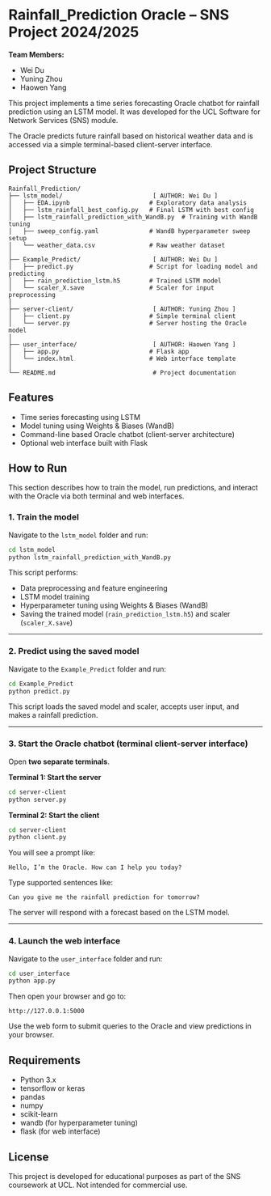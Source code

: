 # Rainfall_Prediction Oracle – SNS Project 2024/2025

**Team Members:**
- Wei Du
- Yuning Zhou
- Haowen Yang

  
This project implements a time series forecasting Oracle chatbot for rainfall prediction using an LSTM model. It was developed for the UCL Software for Network Services (SNS) module.

The Oracle predicts future rainfall based on historical weather data and is accessed via a simple terminal-based client-server interface.

## Project Structure

```text
Rainfall_Prediction/
├── lstm_model/                         [ AUTHOR: Wei Du ]
│   ├── EDA.ipynb                      # Exploratory data analysis
│   ├── lstm_rainfall_best_config.py   # Final LSTM with best config
│   ├── lstm_rainfall_prediction_with_WandB.py  # Training with WandB tuning
│   ├── sweep_config.yaml              # WandB hyperparameter sweep setup
│   └── weather_data.csv               # Raw weather dataset
│
├── Example_Predict/                    [ AUTHOR: Wei Du ]
│   ├── predict.py                     # Script for loading model and predicting
│   ├── rain_prediction_lstm.h5        # Trained LSTM model
│   └── scaler_X.save                  # Scaler for input preprocessing
│
├── server-client/                      [ AUTHOR: Yuning Zhou ]
│   ├── client.py                      # Simple terminal client
│   └── server.py                      # Server hosting the Oracle model
│
├── user_interface/                     [ AUTHOR: Haowen Yang ]
│   ├── app.py                         # Flask app
│   └── index.html                     # Web interface template
│
└── README.md                           # Project documentation
```


## Features

- Time series forecasting using LSTM
- Model tuning using Weights & Biases (WandB)
- Command-line based Oracle chatbot (client-server architecture)
- Optional web interface built with Flask

## How to Run

This section describes how to train the model, run predictions, and interact with the Oracle via both terminal and web interfaces.

### 1. Train the model

Navigate to the `lstm_model` folder and run:

```bash
cd lstm_model
python lstm_rainfall_prediction_with_WandB.py
```

This script performs:
- Data preprocessing and feature engineering
- LSTM model training
- Hyperparameter tuning using Weights & Biases (WandB)
- Saving the trained model (`rain_prediction_lstm.h5`) and scaler (`scaler_X.save`)

---

### 2. Predict using the saved model

Navigate to the `Example_Predict` folder and run:

```bash
cd Example_Predict
python predict.py
```

This script loads the saved model and scaler, accepts user input, and makes a rainfall prediction.

---

### 3. Start the Oracle chatbot (terminal client-server interface)

Open **two separate terminals**.

**Terminal 1: Start the server**

```bash
cd server-client
python server.py
```

**Terminal 2: Start the client**

```bash
cd server-client
python client.py
```

You will see a prompt like:

```
Hello, I’m the Oracle. How can I help you today?
```

Type supported sentences like:

```
Can you give me the rainfall prediction for tomorrow?
```

The server will respond with a forecast based on the LSTM model.

---

### 4. Launch the web interface

Navigate to the `user_interface` folder and run:

```bash
cd user_interface
python app.py
```

Then open your browser and go to:

```
http://127.0.0.1:5000
```

Use the web form to submit queries to the Oracle and view predictions in your browser.

## Requirements

- Python 3.x
- tensorflow or keras
- pandas
- numpy
- scikit-learn
- wandb (for hyperparameter tuning)
- flask (for web interface)

## License

This project is developed for educational purposes as part of the SNS coursework at UCL. Not intended for commercial use.


